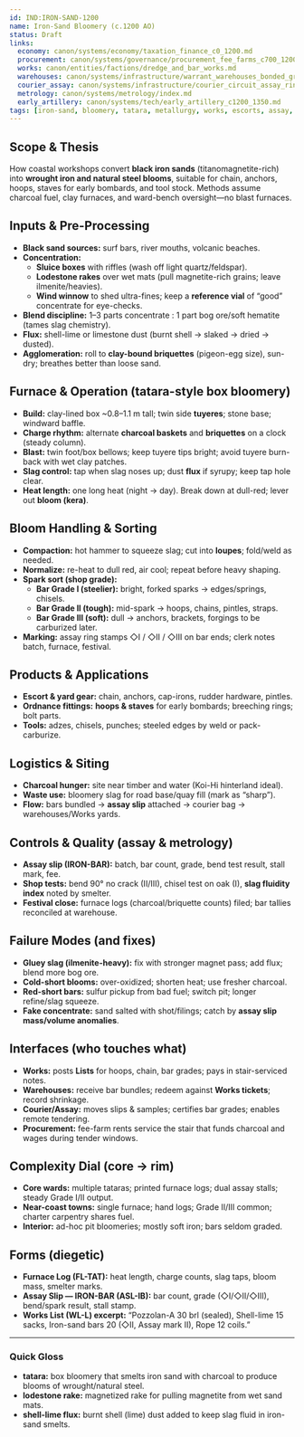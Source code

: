 ```yaml
---
id: IND:IRON-SAND-1200
name: Iron-Sand Bloomery (c.1200 AO)
status: Draft
links:
  economy: canon/systems/economy/taxation_finance_c0_1200.md
  procurement: canon/systems/governance/procurement_fee_farms_c700_1200.md
  works: canon/entities/factions/dredge_and_bar_works.md
  warehouses: canon/systems/infrastructure/warrant_warehouses_bonded_granaries_c700_1300.md
  courier_assay: canon/systems/infrastructure/courier_circuit_assay_ring_c700_1300.md
  metrology: canon/systems/metrology/index.md
  early_artillery: canon/systems/tech/early_artillery_c1200_1350.md
tags: [iron-sand, bloomery, tatara, metallurgy, works, escorts, assay, flux]
---
```


## Scope & Thesis
How coastal workshops convert **black iron sands** (titanomagnetite-rich) into **wrought iron and natural steel blooms**, suitable for chain, anchors, hoops, staves for early bombards, and tool stock. Methods assume charcoal fuel, clay furnaces, and ward-bench oversight—no blast furnaces.

## Inputs & Pre-Processing
- **Black sand sources:** surf bars, river mouths, volcanic beaches.
- **Concentration:**
  - **Sluice boxes** with riffles (wash off light quartz/feldspar).
  - **Lodestone rakes** over wet mats (pull magnetite-rich grains; leave ilmenite/heavies).
  - **Wind winnow** to shed ultra-fines; keep a **reference vial** of “good” concentrate for eye-checks.
- **Blend discipline:** 1–3 parts concentrate : 1 part bog ore/soft hematite (tames slag chemistry).
- **Flux:** shell-lime or limestone dust (burnt shell → slaked → dried → dusted).
- **Agglomeration:** roll to **clay-bound briquettes** (pigeon-egg size), sun-dry; breathes better than loose sand.

## Furnace & Operation (tatara-style box bloomery)
- **Build:** clay-lined box ~0.8–1.1 m tall; twin side **tuyeres**; stone base; windward baffle.
- **Charge rhythm:** alternate **charcoal baskets** and **briquettes** on a clock (steady column).
- **Blast:** twin foot/box bellows; keep tuyere tips bright; avoid tuyere burn-back with wet clay patches.
- **Slag control:** tap when slag noses up; dust **flux** if syrupy; keep tap hole clear.
- **Heat length:** one long heat (night → day). Break down at dull-red; lever out **bloom (kera)**.

## Bloom Handling & Sorting
- **Compaction:** hot hammer to squeeze slag; cut into **loupes**; fold/weld as needed.
- **Normalize:** re-heat to dull red, air cool; repeat before heavy shaping.
- **Spark sort (shop grade):**
  - **Bar Grade I (steelier):** bright, forked sparks → edges/springs, chisels.
  - **Bar Grade II (tough):** mid-spark → hoops, chains, pintles, straps.
  - **Bar Grade III (soft):** dull → anchors, brackets, forgings to be carburized later.
- **Marking:** assay ring stamps ◇I / ◇II / ◇III on bar ends; clerk notes batch, furnace, festival.

## Products & Applications
- **Escort & yard gear:** chain, anchors, cap-irons, rudder hardware, pintles.
- **Ordnance fittings:** **hoops & staves** for early bombards; breeching rings; bolt parts.
- **Tools:** adzes, chisels, punches; steeled edges by weld or pack-carburize.

## Logistics & Siting
- **Charcoal hunger:** site near timber and water (Koi-Hi hinterland ideal).
- **Waste use:** bloomery slag for road base/quay fill (mark as “sharp”).
- **Flow:** bars bundled → **assay slip** attached → courier bag → warehouses/Works yards.

## Controls & Quality (assay & metrology)
- **Assay slip (IRON-BAR):** batch, bar count, grade, bend test result, stall mark, fee.
- **Shop tests:** bend 90° no crack (II/III), chisel test on oak (I), **slag fluidity index** noted by smelter.
- **Festival close:** furnace logs (charcoal/briquette counts) filed; bar tallies reconciled at warehouse.

## Failure Modes (and fixes)
- **Gluey slag (ilmenite-heavy):** fix with stronger magnet pass; add flux; blend more bog ore.
- **Cold-short blooms:** over-oxidized; shorten heat; use fresher charcoal.
- **Red-short bars:** sulfur pickup from bad fuel; switch pit; longer refine/slag squeeze.
- **Fake concentrate:** sand salted with shot/filings; catch by **assay slip mass/volume anomalies**.

## Interfaces (who touches what)
- **Works:** posts **Lists** for hoops, chain, bar grades; pays in stair-serviced notes.
- **Warehouses:** receive bar bundles; redeem against **Works tickets**; record shrinkage.
- **Courier/Assay:** moves slips & samples; certifies bar grades; enables remote tendering.
- **Procurement:** fee-farm rents service the stair that funds charcoal and wages during tender windows.

## Complexity Dial (core → rim)
- **Core wards:** multiple tataras; printed furnace logs; dual assay stalls; steady Grade I/II output.
- **Near-coast towns:** single furnace; hand logs; Grade II/III common; charter carpentry shares fuel.
- **Interior:** ad-hoc pit bloomeries; mostly soft iron; bars seldom graded.

## Forms (diegetic)
- **Furnace Log (FL-TAT):** heat length, charge counts, slag taps, bloom mass, smelter marks.
- **Assay Slip — IRON-BAR (ASL-IB):** bar count, grade (◇I/◇II/◇III), bend/spark result, stall stamp.
- **Works List (WL-L) excerpt:** “Pozzolan-A 30 brl (sealed), Shell-lime 15 sacks, Iron-sand bars 20 (◇II, Assay mark II), Rope 12 coils.”
---

### Quick Gloss
- **tatara:** box bloomery that smelts iron sand with charcoal to produce blooms of wrought/natural steel.
- **lodestone rake:** magnetized rake for pulling magnetite from wet sand mats.
- **shell-lime flux:** burnt shell (lime) dust added to keep slag fluid in iron-sand smelts.
